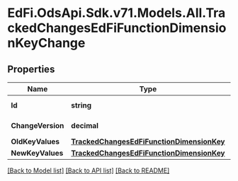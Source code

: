 # EdFi.OdsApi.Sdk.v71.Models.All.TrackedChangesEdFiFunctionDimensionKeyChange

## Properties

Name | Type | Description | Notes
------------ | ------------- | ------------- | -------------
**Id** | **string** | Resource identifier | [optional] 
**ChangeVersion** | **decimal** | Change version | [optional] 
**OldKeyValues** | [**TrackedChangesEdFiFunctionDimensionKey**](TrackedChangesEdFiFunctionDimensionKey.md) |  | [optional] 
**NewKeyValues** | [**TrackedChangesEdFiFunctionDimensionKey**](TrackedChangesEdFiFunctionDimensionKey.md) |  | [optional] 

[[Back to Model list]](../README.md#documentation-for-models) [[Back to API list]](../README.md#documentation-for-api-endpoints) [[Back to README]](../README.md)

